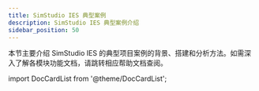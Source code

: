 ```yaml
---
title: SimStudio IES 典型案例
description: SimStudio IES 典型案例介绍
sidebar_position: 50
---
```


本节主要介绍 SimStudio IES 的典型项目案例的背景、搭建和分析方法。如需深入了解各模块功能文档，请跳转相应帮助文档查阅。



import DocCardList from '@theme/DocCardList';

<DocCardList />
